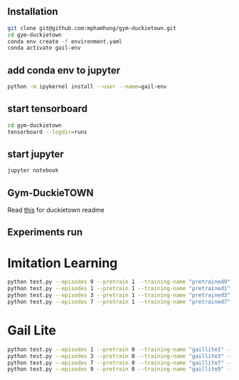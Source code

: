 ## Installation
```bash
git clone git@github.com:mphamhung/gym-duckietown.git
cd gym-duckietown
conda env create -f environment.yaml
conda activate gail-env
```
## add conda env to jupyter
```bash
python -m ipykernel install --user --name=gail-env
```

## start tensorboard
```bash
cd gym-duckietown
tensorboard --logdir=runs
```

## start jupyter 
```bash
jupyter notebook
```

## Gym-DuckieTOWN

Read [this](https://github.com/mphamhung/gym-duckietown/blob/master/README_old.md) for duckietown readme


## Experiments run

# Imitation Learning
```bash
python test.py --episodes 9 --pretrain 1 --training-name "pretrained9"
python test.py --episodes 1 --pretrain 1 --training-name "pretrained1"
python test.py --episodes 3 --pretrain 1 --training-name "pretrained3"
python test.py --episodes 7 --pretrain 1 --training-name "pretrained7"
```
# Gail Lite
```bash
python test.py --episodes 1 --pretrain 0 --training-name "gaillite1" --checkpoint "pretrained1_epoch_200"
python test.py --episodes 3 --pretrain 0 --training-name "gaillite3" --checkpoint "pretrained3_epoch_200"
python test.py --episodes 7 --pretrain 0 --training-name "gaillite7" --checkpoint "pretrained7_epoch_200"
python test.py --episodes 9 --pretrain 0 --training-name "gaillite9" --checkpoint "pretrained9_epoch_200"
```